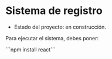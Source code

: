 <h1>Sistema de registro</h1> 

- Estado del proyecto: en construcción.

Para ejecutar el sistema, debes poner:

´´´npm install react´´´ 
